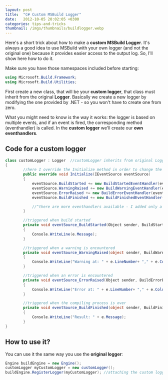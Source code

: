 ```yaml
---
layout: post
title:  "C# Custom MSBuild Logger"
date:   2012-10-05 20:02:05 +0300
categories: tips-and-tricks
thumbnail: /imgs/thumbnails/buildlogger.webp
---
```


Here's a short trick about how to make a **custom MSBuild Logger**. It's always a good idea to use MSBuild with your own logger (and not the original one) because it provides easier access to the output log. So, I'll show here how to do it.

Make sure you have those namespaces included before starting:

```csharp
using Microsoft.Build.Framework;
using Microsoft.Build.Utilities;
```

First create a new class, that will be your **custom logger**, that class must inherit from the original **Logger**. Basically we create a new logger by modifying the one provided by .NET - so you won't have to create one from zero.

What you might need to know is the way it works: the logger is based on multiple events, and if an event is fired, the corresponding method (eventhandler) is called. In the **custom logger** we'll create our **own eventhandlers**.  

## Code for a custom logger

```csharp
class customLogger : Logger  //customLogger inherits from original Logger
{
        //here I override the Initialize method in order to change the eventhandlers
        public override void Initialize(IEventSource eventSource) 
        {
            eventSource.BuildStarted += new BuildStartedEventHandler(eventSource_BuildStarted);
            eventSource.WarningRaised += new BuildWarningEventHandler(eventSource_WarningRaised);
            eventSource.ErrorRaised += new BuildErrorEventHandler(eventSource_ErrorRaised);
            eventSource.BuildFinished += new BuildFinishedEventHandler(eventSource_BuildFinished);

            //^there are more eventhandlers available - I added only a few
        }

        //triggered when build started
        private void eventSource_BuildStarted(Object sender, BuildStartedEventArgs e)
        {
            Console.WriteLine(e.Message); 
        }

        //triggered when a warning is encountered
        private void eventSource_WarningRaised(object sender, BuildWarningEventArgs e)
        {
            Console.WriteLine("Warning at: " + e.LineNumber+ "," + e.ColumnNumber + " - " + e.Message);
        }

        //triggered when an error is encountered
        private void eventSource_ErrorRaised(Object sender, BuildErrorEventArgs e)
        {
            Console.WriteLine("Error at: " + e.LineNumber+ "," + e.ColumnNumber + " - " + e.Message);
        }

        //triggered when the compiling process is over
        private void eventSource_BuildFinished(object sender, BuildFinishedEventArgs e)
        {
            Console.WriteLine("Result: " + e.Message);
        }
}
```

## How to use it?

You can use it the same way you use the **original logger**:

```csharp
Engine buildEngine = new Engine();
customLogger myCustomLogger = new customLogger();
buildEngine.RegisterLogger(myCustomLogger); //attaching the custom logger to the Engine
```